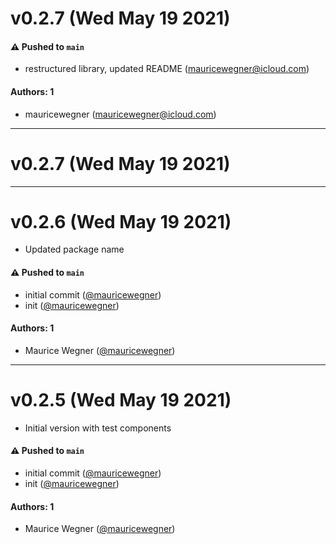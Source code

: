 # v0.2.7 (Wed May 19 2021)

#### ⚠️ Pushed to `main`

- restructured library, updated README (mauricewegner@icloud.com)

#### Authors: 1

- mauricewegner (mauricewegner@icloud.com)

---

# v0.2.7 (Wed May 19 2021)



---

# v0.2.6 (Wed May 19 2021)

- Updated package name

#### ⚠️ Pushed to `main`

- initial commit ([@mauricewegner](https://github.com/mauricewegner))
- init ([@mauricewegner](https://github.com/mauricewegner))

#### Authors: 1

- Maurice Wegner ([@mauricewegner](https://github.com/mauricewegner))

---

# v0.2.5 (Wed May 19 2021)

- Initial version with test components

#### ⚠️ Pushed to `main`

- initial commit ([@mauricewegner](https://github.com/mauricewegner))
- init ([@mauricewegner](https://github.com/mauricewegner))

#### Authors: 1

- Maurice Wegner ([@mauricewegner](https://github.com/mauricewegner))
